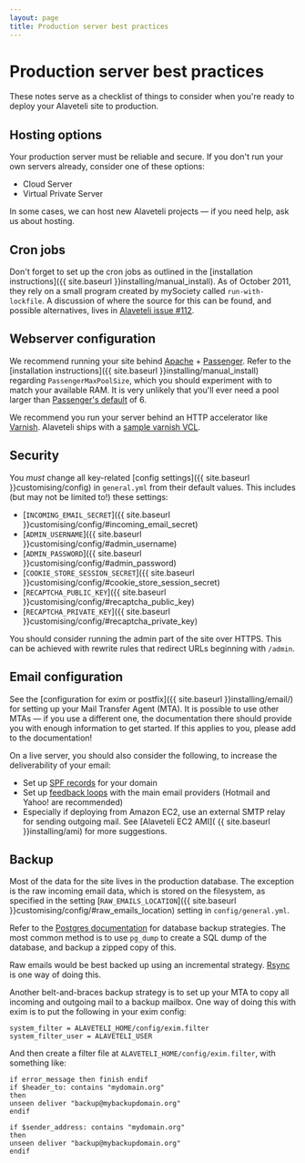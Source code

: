 ```yaml
---
layout: page
title: Production server best practices
---
```


# Production server best practices

<p class="lead">
  These notes serve as a checklist of things to consider when you're ready
  to deploy your Alaveteli site to production.
</p>


## Hosting options

Your production server must be reliable and secure. If you don't run your own 
servers already, consider one of these options:

* Cloud Server
* Virtual Private Server

In some cases, we can host new Alaveteli projects &mdash; if you need help, 
ask us about hosting.

## Cron jobs

Don't forget to set up the cron jobs as outlined in the
[installation instructions]({{ site.baseurl }}installing/manual_install). 
As of October 2011, they rely on a small program created by mySociety called
`run-with-lockfile`. A discussion of where the source for this can be found,
and possible alternatives, lives in
[Alaveteli issue #112](https://github.com/mysociety/alaveteli/issues/112).

## Webserver configuration

We recommend running your site behind 
[Apache](https://httpd.apache.org) + 
[Passenger](https://www.phusionpassenger.com). Refer to the 
[installation instructions]({{ site.baseurl }}installing/manual_install)
regarding `PassengerMaxPoolSize`, which you should
experiment with to match your available RAM. It is very unlikely that you'll
ever need a pool larger than [Passenger's
default](http://www.modrails.com/documentation/Users%20guide%20Apache.html#_passengermaxpoolsize_lt_integer_gt) of 6.

We recommend you run your server behind an HTTP accelerator like 
[Varnish](https://www.varnish-cache.org).
Alaveteli ships with a 
[sample varnish VCL](https://github.com/mysociety/alaveteli/blob/master/config/varnish-alaveteli.vcl).

## Security

You _must_ change all key-related [config settings]({{ site.baseurl }}customising/config)
in `general.yml` from their default values. This includes (but may not be limited to!)
these settings:

* [`INCOMING_EMAIL_SECRET`]({{ site.baseurl }}customising/config/#incoming_email_secret)
* [`ADMIN_USERNAME`]({{ site.baseurl }}customising/config/#admin_username)
* [`ADMIN_PASSWORD`]({{ site.baseurl }}customising/config/#admin_password)
* [`COOKIE_STORE_SESSION_SECRET`]({{ site.baseurl }}customising/config/#cookie_store_session_secret)
* [`RECAPTCHA_PUBLIC_KEY`]({{ site.baseurl }}customising/config/#recaptcha_public_key)
* [`RECAPTCHA_PRIVATE_KEY`]({{ site.baseurl }}customising/config/#recaptcha_private_key)

You should consider running the admin part of the site over HTTPS. This can be
achieved with rewrite rules that redirect URLs beginning with `/admin`.

## Email configuration

See the [configuration for exim or postfix]({{ site.baseurl }}installing/email/) for
setting up your Mail Transfer Agent (MTA). It is possible to use other MTAs &mdash;
if you use a different one, the documentation there should provide you with 
enough information to get started. If this applies to you, please add to the
documentation!

On a live server, you should also consider the following, to increase the
deliverability of your email:

* Set up [SPF records](http://www.openspf.org/) for your domain
* Set up <a
  href="http://en.wikipedia.org/wiki/Feedback_loop_(email)#Feedback_loop_links_f
  or_some_email_providers">feedback loops</a> with the main email providers
  (Hotmail and Yahoo! are recommended)
* Especially if deploying from Amazon EC2, use an external SMTP relay for
  sending outgoing mail. See [Alaveteli EC2 AMI]( {{ site.baseurl }}installing/ami)
  for more suggestions.

## Backup

Most of the data for the site lives in the production database. The exception
is the raw incoming email data, which is stored on the filesystem, as specified
in the setting 
[`RAW_EMAILS_LOCATION`]({{ site.baseurl }}customising/config/#raw_emails_location)
setting in `config/general.yml`.

Refer to the [Postgres
documentation](http://www.postgresql.org/docs/8.4/static/backup.html) for
database backup strategies. The most common method is to use `pg_dump` to
create a SQL dump of the database, and backup a zipped copy of this.

Raw emails would be best backed up using an incremental strategy.
[Rsync](http://rsync.samba.org/) is one way of doing this.

Another belt-and-braces backup strategy is to set up your MTA to copy all
incoming and outgoing mail to a backup mailbox. One way of doing this with exim
is to put the following in your exim config:

    system_filter = ALAVETELI_HOME/config/exim.filter
    system_filter_user = ALAVETELI_USER

And then create a filter file at `ALAVETELI_HOME/config/exim.filter`, with
something like:

    if error_message then finish endif
    if $header_to: contains "mydomain.org"
    then
    unseen deliver "backup@mybackupdomain.org"
    endif 

    if $sender_address: contains "mydomain.org"
    then
    unseen deliver "backup@mybackupdomain.org"
    endif


